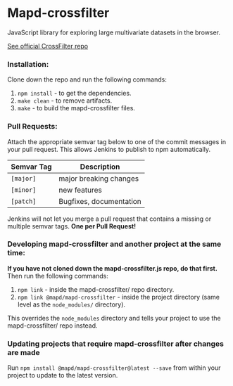 Mapd-crossfilter
=====

JavaScript library for exploring large multivariate datasets in the browser.

[See official CrossFilter repo](https://github.com/square/crossfilter)

### Installation:

Clone down the repo and run the following commands:

1. `npm install` - to get the dependencies.
2. `make clean` - to remove artifacts.
3. `make` - to build the mapd-crossfilter files.

### Pull Requests:

Attach the appropriate semvar tag below to one of the commit messages in your pull request. This allows Jenkins to publish to npm automatically.

Semvar Tag | Description
--- | ---
`[major]` | major breaking changes
`[minor]` | new features
`[patch]` | Bugfixes, documentation

Jenkins will not let you merge a pull request that contains a missing or multiple semvar tags. **One per Pull Request!**

### Developing mapd-crossfilter and another project at the same time:

**If you have not cloned down the mapd-crossfilter.js repo, do that first.** Then run the following commands:

1. `npm link` - inside the mapd-crossfilter/ repo directory.
2. `npm link @mapd/mapd-crossfilter` - inside the project directory (same level as the `node_modules/` directory).

This overrides the `node_modules` directory and tells your project to use the mapd-crossfilter/ repo instead.

### Updating projects that require mapd-crossfilter after changes are made

Run `npm install @mapd/mapd-crossfilter@latest --save` from within your project to update to the latest version.

